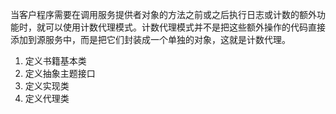 当客户程序需要在调用服务提供者对象的方法之前或之后执行日志或计数的额外功能时，就可以使用计数代理模式。计数代理模式并不是把这些额外操作的代码直接添加到源服务中，而是把它们封装成一个单独的对象，这就是计数代理。
1. 定义书籍基本类
2. 定义抽象主题接口
3. 定义实现类
4. 定义代理类
